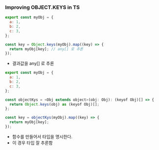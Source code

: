 ### Improving OBJECT.KEYS in TS

```js
export const myObj = {
  a: 1,
  b: 2,
  c: 3,
};

const key = Object.keys(myObj).map((key) => {
  return myObj[key]; // any[] 로 추론
});
```

- 결과값을 any[] 로 추론

```js
export const myObj = {
  a: 1,
  b: 2,
  c: 3,
};

const objectKys = <Obj extends object>(obj: Obj): (keyof Obj)[] => {
  return Object.keys(obj) as (keyof Obj)[];
};

const key = objectKys(myObj).map((key) => {
  return myObj[key];
});
```

- 함수를 만들어서 타입을 명시한다.
- 이 경우 타입 잘 추론함
